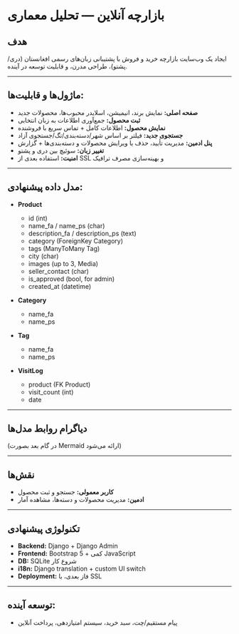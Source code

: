 # بازارچه آنلاین — تحلیل معماری

## هدف  
ایجاد یک وب‌سایت بازارچه خرید و فروش با پشتیبانی زبان‌های رسمی افغانستان (دری/پشتو)، طراحی مدرن، و قابلیت توسعه در آینده.

---

## ماژول‌ها و قابلیت‌ها:
- **صفحه اصلی:** نمایش برند، انیمیشن، اسلایدر محبوب‌ها، محصولات جدید
- **ثبت محصول:** جمع‌آوری اطلاعات به زبان انتخابی
- **نمایش محصول:** اطلاعات کامل + تماس سریع با فروشنده
- **جستجوی جدید:** فیلتر بر اساس شهر/دسته‌بندی/تگ/جستجوی آزاد
- **پنل ادمین:** مدیریت تأیید، حذف یا ویرایش محصولات و دسته‌بندی‌ها + گزارش
- **تغییر زبان:** سوئیچ بین دری و پشتو
- **امنیت:** استفاده بعدی از SSL و بهینه‌سازی مصرف ترافیک

---

## مدل داده پیشنهادی:

- **Product**
    - id (int)
    - name_fa / name_ps (char)
    - description_fa / description_ps (text)
    - category (ForeignKey Category)
    - tags (ManyToMany Tag)
    - city (char)
    - images (up to 3, Media)
    - seller_contact (char)
    - is_approved (bool, for admin)
    - created_at (datetime)

- **Category**
    - name_fa
    - name_ps

- **Tag**
    - name_fa
    - name_ps

- **VisitLog**
    - product (FK Product)
    - visit_count (int)
    - date

---

## دیاگرام روابط مدل‌ها  
(در گام بعد بصورت Mermaid ارائه می‌شود)

---

## نقش‌ها
- **کاربر معمولی:** جستجو و ثبت محصول
- **ادمین:** مدیریت محصولات و دسته‌ها، مشاهده آمار

---

## تکنولوژی پیشنهادی
- **Backend:** Django + Django Admin
- **Frontend:** Bootstrap 5 + کمی JavaScript
- **DB:** SQLite شروع کار
- **i18n:** Django translation + custom UI switch
- **Deployment:** فاز بعدی، با SSL

---

## توسعه آینده:
- پیام مستقیم/چت، سبد خرید، سیستم امتیازدهی، پرداخت آنلاین